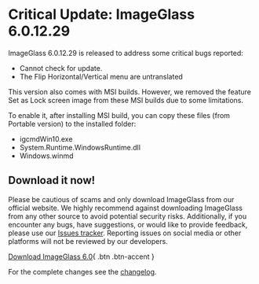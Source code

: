 # Critical Update: ImageGlass 6.0.12.29

ImageGlass 6.0.12.29 is released to address some critical bugs reported:
- Cannot check for update.
- The Flip Horizontal/Vertical menu are untranslated

This version also comes with MSI builds. However, we removed the feature Set as Lock screen image from these MSI builds due to some limitations.

To enable it, after installing MSI build, you can copy these files (from Portable version) to the installed folder:
- igcmdWin10.exe
- System.Runtime.WindowsRuntime.dll
- Windows.winmd


## Download it now!
Please be cautious of scams and only download ImageGlass from our official website. We highly recommend against downloading ImageGlass from any other source to avoid potential security risks. Additionally, if you encounter any bugs, have suggestions, or would like to provide feedback, please use our [Issues tracker](https://github.com/d2phap/ImageGlass/issues). Reporting issues on social media or other platforms will not be reviewed by our developers.


[Download ImageGlass 6.0](https://imageglass.org/release/imageglass-6-0-12-29-26){ .btn .btn-accent }


For the complete changes see the [changelog](https://github.com/d2phap/ImageGlass/releases/tag/6.0.12.29).
